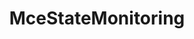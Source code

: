 ---
title: MceStateMonitoring
type: lib
layout: function
description: |
  Monitoring logic for a state machine, returns elapsed time [ms]
tags: 
  - beta
  - PosTable
categories: examples
---